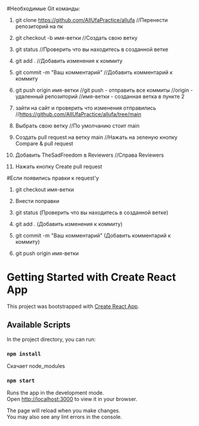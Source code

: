 #Необходимые Git команды:

1) git clone https://github.com/AllUfaPractice/allufa
//Перенести репозиторий на пк

2) git checkout -b имя-ветки 
//Создать свою ветку

3) git status
//Проверить что вы находитесь в созданной ветке

4) git add . 
//Добавить изменения к коммиту

5) git commit -m "Ваш комментарий" 
//Добавить комментарий к коммиту

6) git push origin имя-ветки 
//git push - отправить все коммиты
//origin - удаленный репозиторий
//имя-ветки - созданная ветка в пункте 2

7) зайти на сайт и проверить что изменения отправились
//https://github.com/AllUfaPractice/allufa/tree/main

8) Выбрать свою ветку 
//По умолчанию стоит main

9) Создать pull request на ветку main
//Нажать на зеленую кнопку Compare & pull request

10) Добавить TheSadFreedom в Reviewers
//Справа Reviewers

11) Нажать кнопку Create pull request

#Если появились правки к request'y 

1) git checkout имя-ветки

2) Внести поправки

3) git status (Проверить что вы находитесь в созданной ветке)

4) git add . (Добавить изменения к коммиту)

5) git commit -m "Ваш комментарий" (Добавить комментарий к коммиту)

6) git push origin имя-ветки

# Getting Started with Create React App

This project was bootstrapped with [Create React App](https://github.com/facebook/create-react-app).

## Available Scripts

In the project directory, you can run:

### `npm install`
Скачает node_modules

### `npm start`

Runs the app in the development mode.\
Open [http://localhost:3000](http://localhost:3000) to view it in your browser.

The page will reload when you make changes.\
You may also see any lint errors in the console.


